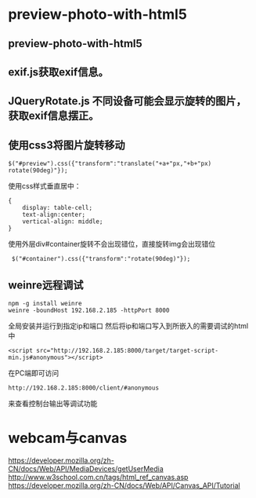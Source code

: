 # preview-photo-with-html5
## preview-photo-with-html5
## exif.js获取exif信息。
## JQueryRotate.js 不同设备可能会显示旋转的图片，获取exif信息摆正。
## 使用css3将图片旋转移动
 ```
 $("#preview").css({"transform":"translate("+a+"px,"+b+"px) rotate(90deg)"});
```
使用css样式垂直居中：
```
{
    display: table-cell;
    text-align:center;
    vertical-align: middle;
}
```
使用外层div#container旋转不会出现错位，直接旋转img会出现错位
```
 $("#container").css({"transform":"rotate(90deg)"}); 
 ```
## weinre远程调试
```
npm -g install weinre
weinre -boundHost 192.168.2.185 -httpPort 8000
```
全局安装并运行到指定ip和端口
然后将ip和端口写入到所嵌入的需要调试的html中
```
<script src="http://192.168.2.185:8000/target/target-script-min.js#anonymous"></script>
```
在PC端即可访问
```
http://192.168.2.185:8000/client/#anonymous
```
来查看控制台输出等调试功能

# webcam与canvas

https://developer.mozilla.org/zh-CN/docs/Web/API/MediaDevices/getUserMedia
http://www.w3school.com.cn/tags/html_ref_canvas.asp
https://developer.mozilla.org/zh-CN/docs/Web/API/Canvas_API/Tutorial